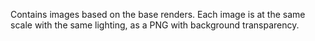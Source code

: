 Contains images based on the base renders. Each image is at the same scale with the same lighting, as a PNG with background transparency.
